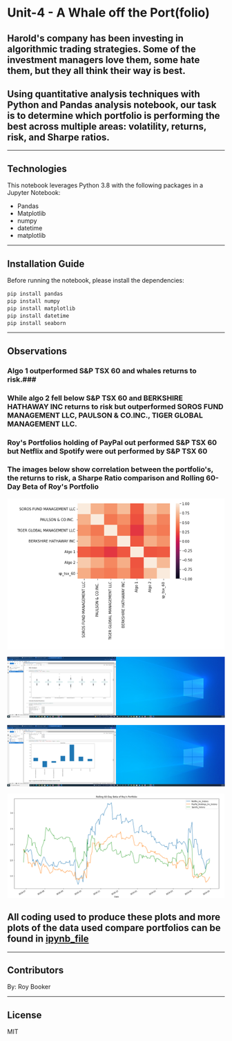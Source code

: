 # Unit-4 - A Whale off the Port(folio)
## Harold's company has been investing in algorithmic trading strategies. Some of the investment managers love them, some hate them, but they all think their way is best. ##
## Using quantitative analysis techniques with Python and Pandas analysis notebook, our task is to determine which portfolio is performing the best across multiple areas: volatility, returns, risk, and Sharpe ratios. ## 

--------

## Technologies

This notebook leverages Python 3.8 with the following packages in a Jupyter Notebook:
- Pandas
- Matplotlib
- numpy 
- datetime 
- matplotlib
---

## Installation Guide

Before running the notebook, please install the dependencies:

```python
pip install pandas
pip install numpy
pip install matplotlib
pip install datetime
pip install seaborn

```

---

## Observations

### Algo 1 outperformed S&P TSX 60 and whales returns to risk.###
### While algo 2 fell below S&P TSX 60 and BERKSHIRE HATHAWAY INC returns to risk but outperformed SOROS FUND MANAGEMENT LLC, PAULSON & CO.INC., TIGER GLOBAL MANAGEMENT LLC. ###
### Roy's Portfolios holding of PayPal out performed S&P TSX 60 but Netflix and Spotify were out performed by S&P TSX 60 ###
### The images below show correlation between the portfolio's, the returns to risk, a Sharpe Ratio comparison and  Rolling 60-Day Beta of Roy's Portfolio ###

![Portfolios_Correlation](Images/heatmap.png)

![Portfolios_Risk](Images/boxplot.png)

![Portfolios_sharpe_ratio](Images/Sharpe_ratio.png)

![Portfolios_Rolling](Images/Rolling_60Day_Beta_of_Roy_Portfolio.png)

## All coding used to produce these plots and more plots of the data used compare portfolios can be found in [ipynb_file](Homework_week_4.ipynb) 
---

## Contributors

By: Roy Booker

---

## License

MIT